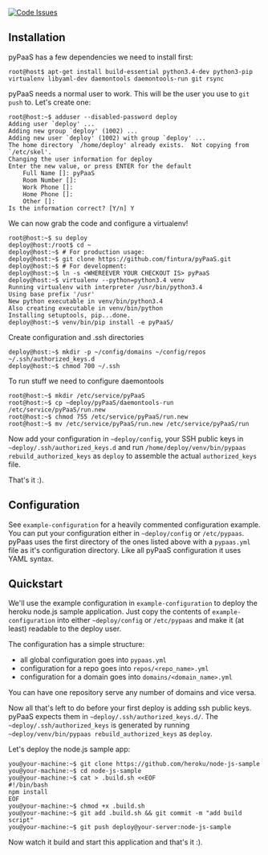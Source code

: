 [![Code Issues](https://www.quantifiedcode.com/api/v1/project/bbe3db65a63b4efea1e0f66e8f0f01ea/badge.svg)](https://www.quantifiedcode.com/app/project/bbe3db65a63b4efea1e0f66e8f0f01ea)

## Installation

pyPaaS has a few dependencies we need to install first:

```
root@host$ apt-get install build-essential python3.4-dev python3-pip virtualenv libyaml-dev daemontools daemontools-run git rsync
```


pyPaaS needs a normal user to work. This will be the user you use to `git push` to. Let's create one:

```
root@host:~$ adduser --disabled-password deploy
Adding user `deploy' ...
Adding new group `deploy' (1002) ...
Adding new user `deploy' (1002) with group `deploy' ...
The home directory `/home/deploy' already exists.  Not copying from `/etc/skel'.
Changing the user information for deploy
Enter the new value, or press ENTER for the default
    Full Name []: pyPaaS
    Room Number []:
    Work Phone []:
    Home Phone []:
    Other []:
Is the information correct? [Y/n] Y
```

We can now grab the code and configure a virtualenv!

```
root@host:~$ su deploy
deploy@host:/root$ cd ~
deploy@host:~$ # For production usage:
deploy@host:~$ git clone https://github.com/fintura/pyPaaS.git
deploy@host:~$ # For development:
deploy@host:~$ ln -s <WHEREEVER YOUR CHECKOUT IS> pyPaaS
deploy@host:~$ virtualenv --python=python3.4 venv
Running virtualenv with interpreter /usr/bin/python3.4
Using base prefix '/usr'
New python executable in venv/bin/python3.4
Also creating executable in venv/bin/python
Installing setuptools, pip...done.
deploy@host:~$ venv/bin/pip install -e pyPaaS/
```

Create configuration and .ssh directories

```
deploy@host:~$ mkdir -p ~/config/domains ~/config/repos ~/.ssh/authorized_keys.d
deploy@host:~$ chmod 700 ~/.ssh
```

To run stuff we need to configure daemontools

```
root@host:~$ mkdir /etc/service/pyPaaS
root@host:~$ cp ~deploy/pyPaaS/daemontools-run /etc/service/pyPaaS/run.new
root@host:~$ chmod 755 /etc/service/pyPaaS/run.new
root@host:~$ mv /etc/service/pyPaaS/run.new /etc/service/pyPaaS/run
```

Now add your configuration in `~deploy/config`, your SSH public keys in `~deploy/.ssh/authorized_keys.d` and run `/home/deploy/venv/bin/pypaas rebuild_authorized_keys` as `deploy` to assemble the actual `authorized_keys` file.

That's it :).

## Configuration

See `example-configuration` for a heavily commented configuration example. You can put your configuration either in `~deploy/config` or `/etc/pypaas`. pyPaas uses the first directory of the ones listed above with a `pypaas.yml` file as it's configuration directory. Like all pyPaaS configuration it uses YAML syntax.


## Quickstart

We'll use the example configuration in `example-configuration` to deploy the heroku node.js sample application. Just copy the contents of `example-configuration` into either `~deploy/config` or `/etc/pypaas` and make it (at least) readable to the deploy user.

The configuration has a simple structure:
- all global configuration goes into `pypaas.yml`
- configuration for a repo goes into `repos/<repo_name>.yml`
- configuration for a domain goes into `domains/<domain_name>.yml`

You can have one repository serve any number of domains and vice versa.

Now all that's left to do before your first deploy is adding ssh public keys. pyPaaS expects them in `~deploy/.ssh/authorized_keys.d/`. The `~deploy/.ssh/authorized_keys` is generated by running `~deploy/venv/bin/pypaas rebuild_authorized_keys` as `deploy`.

Let's deploy the node.js sample app:

```
you@your-machine:~$ git clone https://github.com/heroku/node-js-sample
you@your-machine:~$ cd node-js-sample
you@your-machine:~$ cat > .build.sh <<EOF
#!/bin/bash
npm install
EOF
you@your-machine:~$ chmod +x .build.sh
you@your-machine:~$ git add .build.sh && git commit -m "add build script"
you@your-machine:~$ git push deploy@your-server:node-js-sample
```

Now watch it build and start this application and that's it :).
